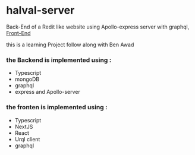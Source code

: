 # halval-server
Back-End of a Redit like website using Apollo-express server with graphql,
[Front-End](https://github.com/halimtech/halval-web)

this is a learning Project follow along with Ben Awad 

### the Backend is implemented using :
* Typescript 
* mongoDB 
* graphql 
* express and Apollo-server
### the fronten is implemented using :
* Typescript
* NextJS
* React
* Urql client
* graphql
